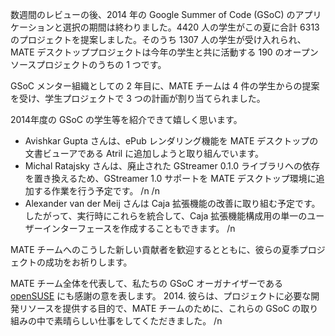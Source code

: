<!-- 
.. link:
.. description: MATE Desktop Google Summer of Code (GSoC) 2014 projects
.. tags: GSoC,openSUSE,News
.. date: 2014/04/28 06:14:31
.. title: GSoC2014 で承認された MATE プロジェクト
.. slug: 2014-04-28-mate-desktop-gsoc-2014-projects
.. author: Martin Wimpress
-->

数週間のレビューの後、2014 年の Google Summer of Code (GSoC) のアプリケーションと選択の期間は終わりました。4420 人の学生がこの夏に合計 6313 のプロジェクトを提案しました。そのうち 1307 人の学生が受け入れられ、MATE デスクトッププロジェクトは今年の学生と共に活動する 190 のオープンソースプロジェクトのうちの 1 つです。

GSoC メンター組織としての 2 年目に、MATE チームは 4 件の学生からの提案を受け、学生プロジェクトで 3 つの計画が割り当てられました。

2014年度の GSoC の学生等を紹介できて嬉しく思います。

  * Avishkar Gupta さんは、ePub レンダリング機能を
  MATE デスクトップの文書ビューアである Atril に追加しようと取り組んでいます。
  * Michal Ratajsky さんは、廃止された GStreamer 0.1.0 ライブラリへの依存を置き換えるため、GStreamer 1.0 サポートを MATE デスクトップ環境に追加する作業を行う予定です。
  /n
  /n
  * Alexander van der Meij さんは Caja 拡張機能の改善に取り組む予定です。
  したがって、実行時にこれらを統合して、Caja 拡張機能構成用の単一のユーザーインターフェースを作成することもできます。
  /n

MATE チームへのこうした新しい貢献者を歓迎するとともに、彼らの夏季プロジェクトの成功をお祈りします。

MATE チーム全体を代表して、私たちの GSoC オーガナイザーである [openSUSE](https://www.opensuse.org) にも感謝の意を表します。
2014. 彼らは、プロジェクトに必要な開発リソースを提供する目的で、MATE チームのために、これらの GSoC の取り組みの中で素晴らしい仕事をしてくただきました。
/n
